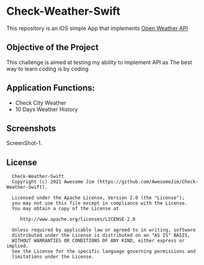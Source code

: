  
#  Check-Weather-Swift
This repository is an iOS simple App that implements [Open Weather API](https://openweathermap.org/api) 


Objective of the Project 
---------------
This challenge is aimed at testing my ability to implement API as The best way to learn coding is by coding 

Application Functions:
--------------
- Check City Weather
- 10 Days Weather History 

Screenshots
-----------
ScreenShot-1.



License
--------

      Check-Weather-Swift
      Copyright (c) 2021 Awesome Jim (https://github.com/AwesomeJim/Check-Weather-Swift).

      Licensed under the Apache License, Version 2.0 (the "License");
      you may not use this file except in compliance with the License.
      You may obtain a copy of the License at

         http://www.apache.org/licenses/LICENSE-2.0

      Unless required by applicable law or agreed to in writing, software
      distributed under the License is distributed on an "AS IS" BASIS,
      WITHOUT WARRANTIES OR CONDITIONS OF ANY KIND, either express or implied.
      See the License for the specific language governing permissions and
      limitations under the License.
